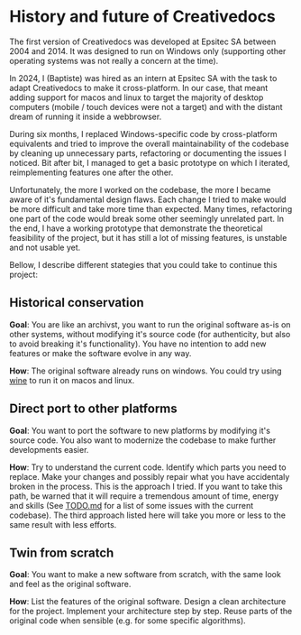 # History and future of Creativedocs

The first version of Creativedocs was developed at Epsitec SA between 2004 and 2014. It was designed to run on Windows only (supporting other operating systems was not really a concern at the time).

In 2024, I (Baptiste) was hired as an intern at Epsitec SA with the task to adapt Creativedocs to make it cross-platform. In our case, that meant adding support for macos and linux to target the majority of desktop computers (mobile / touch devices were not a target) and with the distant dream of running it inside a webbrowser.

During six months, I replaced Windows-specific code by cross-platform equivalents and tried to improve the overall maintainability of the codebase by cleaning up unnecessary parts, refactoring or documenting the issues I noticed. Bit after bit, I managed to get a basic prototype on which I iterated, reimplementing features one after the other.

Unfortunately, the more I worked on the codebase, the more I became aware of it's fundamental design flaws. Each change I tried to make would be more difficult and take more time than expected. Many times, refactoring one part of the code would break some other seemingly unrelated part. In the end, I have a working prototype that demonstrate the theoretical feasibility of the project, but it has still a lot of missing features, is unstable and not usable yet.

Bellow, I describe different stategies that you could take to continue this project:

## Historical conservation

**Goal**: You are like an archivst, you want to run the original software as-is on other systems, without modifying it's source code (for authenticity, but also to avoid breaking it's functionality). You have no intention to add new features or make the software evolve in any way.

**How**: The original software already runs on windows. You could try using [wine](https://www.winehq.org/) to run it on macos and linux.

## Direct port to other platforms

**Goal**: You want to port the software to new platforms by modifying it's source code. You also want to modernize the codebase to make further developments easier.

**How**: Try to understand the current code. Identify which parts you need to replace. Make your changes and possibly repair what you have accidentaly broken in the process. This is the approach I tried. If you want to take this path, be warned that it will require a tremendous amount of time, energy and skills (See [TODO.md](TODO.md) for a list of some issues with the current codebase). The third approach listed here will take you more or less to the same result with less efforts. 

## Twin from scratch

**Goal**: You want to make a new software from scratch, with the same look and feel as the original software.

**How**: List the features of the original software. Design a clean architecture for the project. Implement your architecture step by step. Reuse parts of the original code when sensible (e.g. for some specific algorithms).